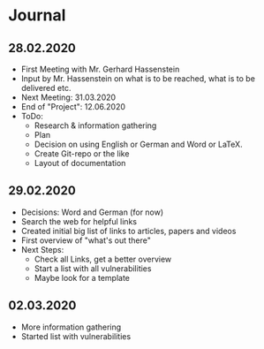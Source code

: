 # Journal
## 28.02.2020
* First Meeting with Mr. Gerhard Hassenstein
* Input by Mr. Hassenstein on what is to be reached, what is to be delivered etc.
* Next Meeting: 31.03.2020
* End of "Project": 12.06.2020
* ToDo:
  * Research & information gathering
  * Plan
  * Decision on using English or German and Word or LaTeX.
  * Create Git-repo or the like
  * Layout of documentation
## 29.02.2020
* Decisions: Word and German (for now)
* Search the web for helpful links
* Created initial big list of links to articles, papers and videos
* First overview of "what's out there"
* Next Steps:
  * Check all Links, get a better overview
  * Start a list with all vulnerabilities
  * Maybe look for a template
## 02.03.2020
* More information gathering
* Started list with vulnerabilities

